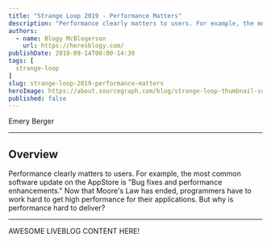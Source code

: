 ```yaml
---
title: "Strange Loop 2019 - Performance Matters"
description: "Performance clearly matters to users. For example, the most common software update on the AppStore is \"Bug fixes and performance enhancements.\" Now that Moore's Law has ended, programmers have to work hard to get high performance for their applications. But why is performance hard to deliver?"
authors:
  - name: Blogy McBlogerson
    url: https://heresblogy.com/
publishDate: 2019-09-14T00:00-14:30
tags: [
  strange-loop
]
slug: strange-loop-2019-performance-matters
heroImage: https://about.sourcegraph.com/blog/strange-loop-thumbnail-square-v2.jpg
published: false
---
```


<div className="container p-0 liveblog-presenters d-flex w-100 text-center">
  <div className="row m-0 w-100">
      <p className=" mr-12 m-0 w-100">
        <span className="liveblog-presenters__name">Emery Berger</span>
        <a href="https://twitter.com/emeryberger" target="_blank" title="Twitter"><i className="fa fa-twitter pr-2"></i></a>
        <a href="https://github.com/emeryberger" target="_blank" title="GitHub"><i className="fa fa-github pr-2"></i></a>
        <a href="https://emeryberger.com" target="_blank" title="Speaker's site"><i className="fa fa-globe pr-2"></i></a>
      </p>
  </div>
</div>

---

## Overview

Performance clearly matters to users. For example, the most common software update on the AppStore is \"Bug fixes and performance enhancements.\" Now that Moore's Law has ended, programmers have to work hard to get high performance for their applications. But why is performance hard to deliver?

---

AWESOME LIVEBLOG CONTENT HERE!
